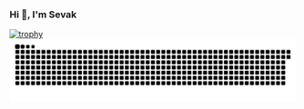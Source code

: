 ### Hi 👋, I'm Sevak


<!--
**sevak995/sevak995** is a ✨ _special_ ✨ repository because its `README.md` (this file) appears on your GitHub profile.

Here are some ideas to get you started:


- 🔭 I’m currently working on ...
- 🌱 I’m currently learning ...
- 👯 I’m looking to collaborate on ...
- 🤔 I’m looking for help with ...
- 💬 Ask me about ...
- 📫 How to reach me: ...
- 😄 Pronouns: ...
- ⚡ Fun fact: ...
-->

[![trophy](https://github-profile-trophy.vercel.app/?username=sevak995&theme=onedark&title=Commits,Repositories&margin-w=15)](https://github.com/ryo-ma/github-profile-trophy)
![Snake animation](https://github.com/sevak995/sevak995/blob/output/github-contribution-grid-snake.svg)

